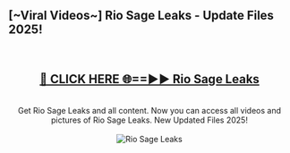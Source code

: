 <h2>[~Viral Videos~] Rio Sage Leaks - Update Files 2025!</h2>
<br>
<div align="center">
<h2><a href="https://betterlinks.top/A2PfLJ" rel="nofollow">🔴 CLICK HERE 🌐==►► Rio Sage Leaks</a></h2>
<br>
Get Rio Sage Leaks and all content. Now you can access all videos and pictures of Rio Sage Leaks. New Updated Files 2025!
<br>
<br>
<a href="https://betterlinks.top/A2PfLJ" rel="nofollow" data-target="animated-image.originalLink"><img src="https://i.ibb.co.com/WyWwxjT/player-gif2.gif" alt="Rio Sage Leaks" style="max-width: 100%; display: inline-block;" data-target="animated-image.originalImage"></a>
</div>
<br>
